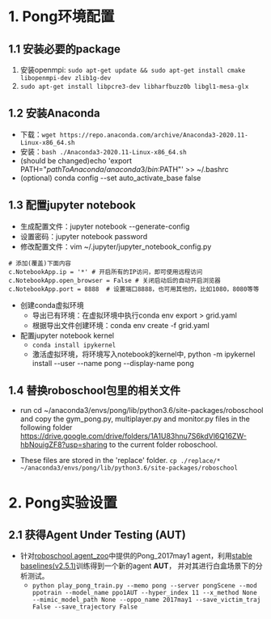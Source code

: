 # 1. Pong环境配置

## 1.1 安装必要的package

1. 安装openmpi: `sudo apt-get update && sudo apt-get install cmake libopenmpi-dev zlib1g-dev`
2. `sudo apt-get install libpcre3-dev libharfbuzz0b libgl1-mesa-glx`

## 1.2 安装Anaconda

* 下载：`wget https://repo.anaconda.com/archive/Anaconda3-2020.11-Linux-x86_64.sh`
* 安装：`bash ./Anaconda3-2020.11-Linux-x86_64.sh`
* (should be changed)echo 'export PATH="$pathToAnaconda/anaconda3/bin:$PATH"' >> ~/.bashrc
* (optional) conda config --set auto_activate_base false

## 1.3 配置jupyter notebook

* 生成配置文件：jupyter notebook --generate-config
* 设置密码：jupyter notebook password
* 修改配置文件：vim ~/.jupyter/jupyter_notebook_config.py

```
# 添加(覆盖)下面内容
c.NotebookApp.ip = '*' # 开启所有的IP访问，即可使用远程访问
c.NotebookApp.open_browser = False # 关闭启动后的自动开启浏览器
c.NotebookApp.port = 8888  # 设置端口8888，也可用其他的，比如1080，8080等等
```

* 创建conda虚拟环境
    * 导出已有环境：在虚拟环境中执行conda env export > grid.yaml
    * 根据导出文件创建环境：conda env create -f grid.yaml
* 配置jupyter notebook kernel
    * `conda install ipykernel`
    * 激活虚拟环境，将环境写入notebook的kernel中, python -m ipykernel install --user --name pong --display-name pong
    
## 1.4 替换roboschool包里的相关文件

* run cd ~/anaconda3/envs/pong/lib/python3.6/site-packages/roboschool and copy the gym_pong.py, multiplayer.py and monitor.py files in the following folder https://drive.google.com/drive/folders/1A1U83hnu7S6kdVl6Q16ZW-hbNouigZF8?usp=sharing to the current folder roboschool.

* These files are stored in the 'replace' folder. `cp ./replace/* ~/anaconda3/envs/pong/lib/python3.6/site-packages/roboschool`

# 2. Pong实验设置
## 2.1 获得Agent Under Testing (AUT)

* 针对[roboschool agent_zoo](https://github.com/openai/roboschool/tree/master/agent_zoo)中提供的Pong_2017may1 agent，利用[stable baselines(v2.5.1)](https://stable-baselines.readthedocs.io/en/v2.5.0/)训练得到一个新的agent **AUT**， 并对其进行白盒场景下的分析测试。
    * `python play_pong_train.py --memo pong --server pongScene --mod ppotrain --model_name ppo1AUT --hyper_index 11 --x_method None --mimic_model_path None --oppo_name 2017may1 --save_victim_traj False --save_trajectory False`

